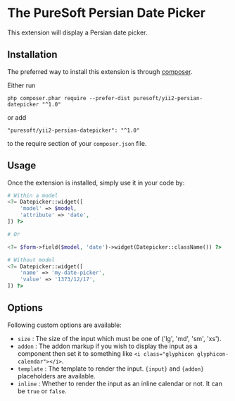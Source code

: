 The PureSoft Persian Date Picker
================================
This extension will display a Persian date picker.

Installation
------------

The preferred way to install this extension is through [composer](http://getcomposer.org/download/).

Either run

```
php composer.phar require --prefer-dist puresoft/yii2-persian-datepicker "^1.0"
```

or add

```
"puresoft/yii2-persian-datepicker": "^1.0"
```

to the require section of your `composer.json` file.


Usage
-----

Once the extension is installed, simply use it in your code by:

```php
# Within a model
<?= Datepicker::widget([
    'model' => $model,
    'attribute' => 'date',
]) ?>

# Or

<?= $form->field($model, 'date')->widget(Datepicker::className()) ?>
```

```php
# Without model
<?= Datepicker::widget([
    'name' => 'my-date-picker',
    'value' => '1373/12/17',
]) ?>
```

Options
-----

Following custom options are available:

* `size` : The size of the input which must be one of ('lg', 'md', 'sm', 'xs').
* `addon` : The addon markup if you wish to display the input as a component then set it to something like `<i class="glyphicon glyphicon-calendar"></i>`.
* `template` : The template to render the input. `{input}` and `{addon}` placeholders are available.
* `inline` : Whether to render the input as an inline calendar or not. It can be `true` or `false`.